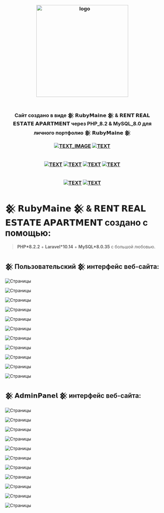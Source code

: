 <h3 align="center">
<br />
<img src="https://rubymaine.000webhostapp.com/rubymaine/my.rubymaine.rent.real.estate.apartment/00.png" alt="logo" width="300" />
<br />
<br />
<br />
Cайт создано в виде 𒆜 𝗥𝘂𝗯𝘆𝗠𝗮𝗶𝗻𝗲 𒆜 & 𝗥𝗘𝗡𝗧 𝗥𝗘𝗔𝗟 𝗘𝗦𝗧𝗔𝗧𝗘 𝗔𝗣𝗔𝗥𝗧𝗠𝗘𝗡𝗧 через PHP_8.2 & MySQL_8.0 для личного портфолио 𒆜 𝗥𝘂𝗯𝘆𝗠𝗮𝗶𝗻𝗲 𒆜

[![TEXT_IMAGE](https://img.shields.io/badge/GitHub-EE0000??style=for-the-badge&logo=github&logoColor=white)](https://github.com/)
[![TEXT](https://img.shields.io/badge/LICENSE:_MIT/APACHE-v2.0-EE0000??style=for-the-badge&logo=LibreOffice&logoColor=white)](#)
<br /><br /><br />
[![TEXT](https://img.shields.io/badge/PHP_версия:-v8.2.2-EE0000??style=for-the-badge&logo=php&logoColor=blue)](#)
[![TEXT](https://img.shields.io/badge/MySQL_версия:-v8.0.35-EE0000??style=for-the-badge&logo=mysql&logoColor=white)](#)
[![TEXT](https://img.shields.io/badge/Bootstrap_версия:-v5.3-EE0000??style=for-the-badge&logo=bootstrap&logoColor=blue)](#)
[![TEXT](https://img.shields.io/badge/VUE.JS_версия:-v3.3.4-EE0000??style=for-the-badge&logo=vue.js&logoColor=#4FC08D)](#)
<br /><br /><br />
[![TEXT](https://img.shields.io/badge/Телеграм_Канал:-@RUBYMAINE-EE0000??style=for-the-badge&logo=telegram&logoColor=blue)](https://t.me/rubymaine)
[![TEXT](https://img.shields.io/badge/Автор:-RUBYMAINE-CC342D??style=for-the-badge&logo=ruby&logoColor=white)](#)

</h3>


# 𒆜 𝗥𝘂𝗯𝘆𝗠𝗮𝗶𝗻𝗲 𒆜 & 𝗥𝗘𝗡𝗧 𝗥𝗘𝗔𝗟 𝗘𝗦𝗧𝗔𝗧𝗘 𝗔𝗣𝗔𝗥𝗧𝗠𝗘𝗡𝗧 создано с помощью:
> **PHP*8.2.2** + **Laravel*10.14**  + **MySQL*8.0.35** с большой любовью.


## 𒆜 Пользовательский 𒆜 интерфейс веб-сайта:
![Страницы](https://rubymaine.000webhostapp.com/rubymaine/my.rubymaine.rent.real.estate.apartment/01.jpg?raw=true)

![Страницы](https://rubymaine.000webhostapp.com/rubymaine/my.rubymaine.rent.real.estate.apartment/02.jpg?raw=true)

![Страницы](https://rubymaine.000webhostapp.com/rubymaine/my.rubymaine.rent.real.estate.apartment/03.jpg?raw=true)

![Страницы](https://rubymaine.000webhostapp.com/rubymaine/my.rubymaine.rent.real.estate.apartment/04.jpg?raw=true)

![Страницы](https://rubymaine.000webhostapp.com/rubymaine/my.rubymaine.rent.real.estate.apartment/05.jpg?raw=true)

![Страницы](https://rubymaine.000webhostapp.com/rubymaine/my.rubymaine.rent.real.estate.apartment/06.jpg?raw=true)

![Страницы](https://rubymaine.000webhostapp.com/rubymaine/my.rubymaine.rent.real.estate.apartment/07.jpg?raw=true)

![Страницы](https://rubymaine.000webhostapp.com/rubymaine/my.rubymaine.rent.real.estate.apartment/08.jpg?raw=true)

![Страницы](https://rubymaine.000webhostapp.com/rubymaine/my.rubymaine.rent.real.estate.apartment/09.jpg?raw=true)

![Страницы](https://rubymaine.000webhostapp.com/rubymaine/my.rubymaine.rent.real.estate.apartment/10.jpg?raw=true)

![Страницы](https://rubymaine.000webhostapp.com/rubymaine/my.rubymaine.rent.real.estate.apartment/11.jpg?raw=true)

## 𒆜 𝗔𝗱𝗺𝗶𝗻𝗣𝗮𝗻𝗲𝗹 𒆜 интерфейс веб-сайта:
![Страницы](https://rubymaine.000webhostapp.com/rubymaine/my.rubymaine.rent.real.estate.apartment/12.jpg?raw=true)

![Страницы](https://rubymaine.000webhostapp.com/rubymaine/my.rubymaine.rent.real.estate.apartment/13.jpg?raw=true)

![Страницы](https://rubymaine.000webhostapp.com/rubymaine/my.rubymaine.rent.real.estate.apartment/14.jpg?raw=true)

![Страницы](https://rubymaine.000webhostapp.com/rubymaine/my.rubymaine.rent.real.estate.apartment/15.jpg?raw=true)

![Страницы](https://rubymaine.000webhostapp.com/rubymaine/my.rubymaine.rent.real.estate.apartment/16.jpg?raw=true)

![Страницы](https://rubymaine.000webhostapp.com/rubymaine/my.rubymaine.rent.real.estate.apartment/17.jpg?raw=true)

![Страницы](https://rubymaine.000webhostapp.com/rubymaine/my.rubymaine.rent.real.estate.apartment/18.jpg?raw=true)

![Страницы](https://rubymaine.000webhostapp.com/rubymaine/my.rubymaine.rent.real.estate.apartment/19.jpg?raw=true)

![Страницы](https://rubymaine.000webhostapp.com/rubymaine/my.rubymaine.rent.real.estate.apartment/20.jpg?raw=true)

![Страницы](https://rubymaine.000webhostapp.com/rubymaine/my.rubymaine.rent.real.estate.apartment/21.jpg?raw=true)

![Страницы](https://rubymaine.000webhostapp.com/rubymaine/my.rubymaine.rent.real.estate.apartment/22.jpg?raw=true)